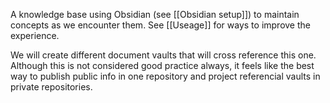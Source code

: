 A knowledge base using Obsidian (see [[Obsidian setup]]) to maintain concepts as we encounter them. See [[Useage]] for ways to improve the experience.

We will create different document vaults that will cross reference this one. Although this is not considered good practice always, it feels like the best way to publish public info in one repository and project referencial vaults in private repositories.